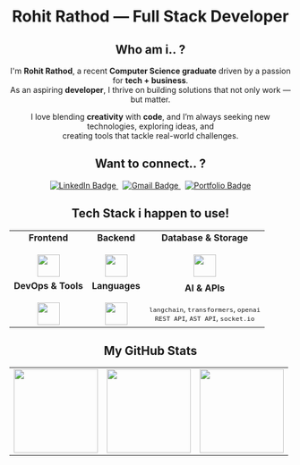 <h1 align="center"> Rohit Rathod — Full Stack Developer</h1>

<!--
<p align="center">
  <i>"Bridging the gap between technology and real-world problems."</i>
</p>
!-->

<!--
<div align="center">
  
![Typing SVG](https://readme-typing-svg.herokuapp.com?font=Fira+Code&pause=1000&color=F78C6C&center=true&vCenter=true&width=440&lines=Aspiring+Full-Stack+Developer;Tech+Enthusiast+%26+Problem+Solver;Cloud+Native+%7C+AI+%7C+DevOps+Learner)

</div>

---
!-->

<div align="center">
   
## Who am i.. ?

I'm **Rohit Rathod**, a recent **Computer Science graduate** driven by a passion for **tech + business**.  
As an aspiring **developer**, I thrive on building solutions that not only work — but matter.

I love blending **creativity** with **code**, and I’m always seeking new technologies, exploring ideas, and  
creating tools that tackle real-world challenges.


## Want to connect.. ?

<div align="center"> <a href="https://linkedin.com/in/rohit-rathod-086527252" target="_blank"> <img src="https://img.shields.io/badge/LinkedIn-0A66C2?logo=linkedin&logoColor=white" alt="LinkedIn Badge"/> </a> &nbsp; <a href="mailto:rohit.rthd.04@gmail.com" target="_blank"> <img src="https://img.shields.io/badge/Gmail-EA4335?logo=gmail&logoColor=white" alt="Gmail Badge"/> </a> &nbsp; <a href="https://rohit-portfolio-beta.vercel.app/" target="_blank"> <img src="https://img.shields.io/badge/My%20Portfolio-FFFF00?logo=internet-explorer&logoColor=white" alt="Portfolio Badge"/> </a> </div>

## Tech Stack i happen to use!

<table> <tr> <td align="center"> <b>Frontend</b><br><br> <img src="https://skillicons.dev/icons?i=html,css,js,react,tailwind,vite" height="40" /> </td> <td align="center"> <b>Backend</b><br><br> <img src="https://skillicons.dev/icons?i=nodejs,express,nestjs,prisma" height="40" /> </td> <td align="center"> <b>Database & Storage</b><br><br> <img src="https://skillicons.dev/icons?i=mongodb,postgresql,supabase,firebase" height="40" /> </td> </tr> <tr> <td align="center"> <b>DevOps & Tools</b><br><br> <img src="https://skillicons.dev/icons?i=docker,vercel,netlify,git,github,postman" height="40"/> </td> <td align="center"> <b>Languages</b><br><br> <img src="https://skillicons.dev/icons?i=ts,py,cpp,bash" height="40" /> </td> <td align="center"> <b>AI & APIs</b><br><br><sub><code>langchain</code>, <code>transformers</code>, <code>openai</code></sub><br> <sub><code>REST API</code>, <code>AST API</code>, <code>socket.io</code></sub> </td> </tr> </table>


## My GitHub Stats

<table>
  <tr>
    <td>
      <img src="https://github-readme-stats.vercel.app/api?username=rohitrath0d&theme=github_dark&show_icons=true&hide_border=false" height="150px" />
    </td>
    <td>
      <img src="https://nirzak-streak-stats.vercel.app/?user=rohitrath0d&theme=dark&hide_border=false" height="150px" />
    </td>
    <td>
      <img src="https://github-readme-stats.vercel.app/api/top-langs/?username=rohitrath0d&theme=github_dark&layout=compact&hide_border=false" height="150px" />
    </td>
  </tr>
</table>
